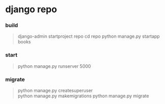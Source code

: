 # django repo

### build ###
> django-admin startproject repo
> cd repo
> python manage.py startapp books

### start ###
> python manage.py runserver 5000

### migrate ###
> python manage.py createsuperuser	
> python manage.py makemigrations
> python manage.py migrate
